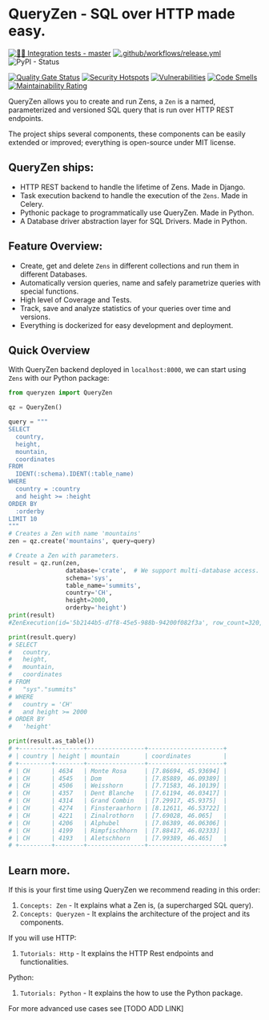 # QueryZen - SQL over HTTP made easy.
[![📝🐍 Integration tests - master](https://github.com/surister/queryzen/actions/workflows/client_test.yml/badge.svg)](https://github.com/surister/queryzen/actions/workflows/client_test.yml)
[![.github/workflows/release.yml](https://github.com/surister/queryzen/actions/workflows/release.yml/badge.svg)](https://github.com/surister/queryzen/actions/workflows/release.yml)
![PyPI - Status](https://img.shields.io/pypi/status/queryzen)

[![Quality Gate Status](https://sonar.pyramidops.com/api/project_badges/measure?project=surister_queryzen_c0946901-04b6-4415-85f3-a9b95135b8e1&metric=alert_status&token=sqb_a2b02087bce2cb15b3cc68c0d4c03243da867f08)](https://sonar.pyramidops.com/dashboard?id=surister_queryzen_c0946901-04b6-4415-85f3-a9b95135b8e1)
[![Security Hotspots](https://sonar.pyramidops.com/api/project_badges/measure?project=surister_queryzen_c0946901-04b6-4415-85f3-a9b95135b8e1&metric=security_hotspots&token=sqb_a2b02087bce2cb15b3cc68c0d4c03243da867f08)](https://sonar.pyramidops.com/dashboard?id=surister_queryzen_c0946901-04b6-4415-85f3-a9b95135b8e1)
[![Vulnerabilities](https://sonar.pyramidops.com/api/project_badges/measure?project=surister_queryzen_c0946901-04b6-4415-85f3-a9b95135b8e1&metric=vulnerabilities&token=sqb_a2b02087bce2cb15b3cc68c0d4c03243da867f08)](https://sonar.pyramidops.com/dashboard?id=surister_queryzen_c0946901-04b6-4415-85f3-a9b95135b8e1)
[![Code Smells](https://sonar.pyramidops.com/api/project_badges/measure?project=surister_queryzen_c0946901-04b6-4415-85f3-a9b95135b8e1&metric=code_smells&token=sqb_a2b02087bce2cb15b3cc68c0d4c03243da867f08)](https://sonar.pyramidops.com/dashboard?id=surister_queryzen_c0946901-04b6-4415-85f3-a9b95135b8e1)
[![Maintainability Rating](https://sonar.pyramidops.com/api/project_badges/measure?project=surister_queryzen_c0946901-04b6-4415-85f3-a9b95135b8e1&metric=sqale_rating&token=sqb_a2b02087bce2cb15b3cc68c0d4c03243da867f08)](https://sonar.pyramidops.com/dashboard?id=surister_queryzen_c0946901-04b6-4415-85f3-a9b95135b8e1)


QueryZen allows you to create and run Zens, a `Zen` is a named, parameterized and versioned SQL 
query that is run over HTTP REST endpoints.

The project ships several components, these components can be easily extended or improved; everything
is open-source under MIT license.

## QueryZen ships:

* HTTP REST backend to handle the lifetime of Zens. Made in Django.
* Task execution backend to handle the execution of the `Zens`. Made in Celery.
* Pythonic package to programmatically use QueryZen. Made in Python.
* A Database driver abstraction layer for SQL Drivers. Made in Python.

## Feature Overview:
* Create, get and delete `Zens` in different collections and run them in different Databases.
* Automatically version queries, name and safely parametrize queries with special functions.
* High level of Coverage and Tests.
* Track, save and analyze statistics of your queries over time and versions.
* Everything is dockerized for easy development and deployment.

## Quick Overview
With QueryZen backend deployed in `localhost:8000`, we can start using `Zens` with our Python
package:
```python
from queryzen import QueryZen

qz = QueryZen()

query = """
SELECT
  country,
  height,
  mountain,
  coordinates
FROM
  IDENT(:schema).IDENT(:table_name)
WHERE
  country = :country
  and height >= :height
ORDER BY
  :orderby
LIMIT 10
"""
# Creates a Zen with name 'mountains'
zen = qz.create('mountains', query=query)

# Create a Zen with parameters.
result = qz.run(zen,
                database='crate',  # We support multi-database access.
                schema='sys',
                table_name='summits',
                country='CH',
                height=2000,
                orderby='height')
print(result)
#ZenExecution(id='5b2144b5-d7f8-45e5-988b-94200f082f3a', row_count=320, sta...

print(result.query)
# SELECT
#   country,
#   height,
#   mountain,
#   coordinates
# FROM
#   "sys"."summits"
# WHERE
#   country = 'CH'
#   and height >= 2000
# ORDER BY
#   'height'

print(result.as_table())
# +---------+--------+----------------+---------------------+
# | country | height | mountain       | coordinates         |
# +---------+--------+----------------+---------------------+
# | CH      | 4634   | Monte Rosa     | [7.86694, 45.93694] |
# | CH      | 4545   | Dom            | [7.85889, 46.09389] |
# | CH      | 4506   | Weisshorn      | [7.71583, 46.10139] |
# | CH      | 4357   | Dent Blanche   | [7.61194, 46.03417] |
# | CH      | 4314   | Grand Combin   | [7.29917, 45.9375]  |
# | CH      | 4274   | Finsteraarhorn | [8.12611, 46.53722] |
# | CH      | 4221   | Zinalrothorn   | [7.69028, 46.065]   |
# | CH      | 4206   | Alphubel       | [7.86389, 46.06306] |
# | CH      | 4199   | Rimpfischhorn  | [7.88417, 46.02333] |
# | CH      | 4193   | Aletschhorn    | [7.99389, 46.465]   |
# +---------+--------+----------------+---------------------+
```


## Learn more.
If this is your first time using QueryZen we recommend reading in this order:

1. `Concepts: Zen` - It explains what a Zen is, (a supercharged SQL query).
2. `Concepts: Queryzen` - It explains the architecture of the project and its components.

If you will use HTTP:

1. `Tutorials: Http` - It explains the HTTP Rest endpoints and functionalities.

Python:

1. `Tutorials: Python` - It explains the how to use the Python package.

For more advanced use cases see [TODO ADD LINK]
